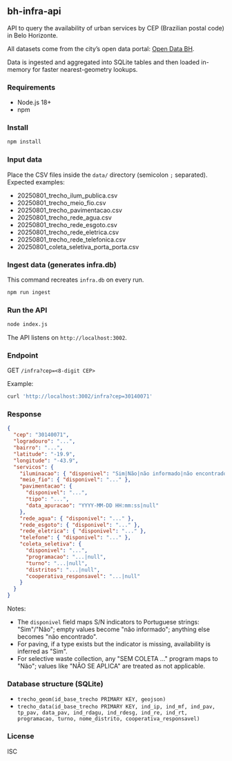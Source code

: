 ## bh-infra-api

API to query the availability of urban services by CEP (Brazilian postal code) in Belo Horizonte.

All datasets come from the city’s open data portal: [Open Data BH](https://dados.pbh.gov.br/dataset/).

Data is ingested and aggregated into SQLite tables and then loaded in-memory for faster nearest-geometry lookups.

### Requirements
- Node.js 18+
- npm

### Install
```bash
npm install
```

### Input data
Place the CSV files inside the `data/` directory (semicolon `;` separated). Expected examples:
- 20250801_trecho_ilum_publica.csv
- 20250801_trecho_meio_fio.csv
- 20250801_trecho_pavimentacao.csv
- 20250801_trecho_rede_agua.csv
- 20250801_trecho_rede_esgoto.csv
- 20250801_trecho_rede_eletrica.csv
- 20250801_trecho_rede_telefonica.csv
- 20250801_coleta_seletiva_porta_porta.csv

### Ingest data (generates infra.db)
This command recreates `infra.db` on every run.
```bash
npm run ingest
```

### Run the API
```bash
node index.js
```
The API listens on `http://localhost:3002`.

### Endpoint
GET `/infra?cep=<8-digit CEP>`

Example:
```bash
curl 'http://localhost:3002/infra?cep=30140071'
```

### Response
```json
{
  "cep": "30140071",
  "logradouro": "...",
  "bairro": "...",
  "latitude": "-19.9",
  "longitude": "-43.9",
  "servicos": {
    "iluminacao": { "disponivel": "Sim|Não|não informado|não encontrado" },
    "meio_fio": { "disponivel": "..." },
    "pavimentacao": {
      "disponivel": "...",
      "tipo": "...",
      "data_apuracao": "YYYY-MM-DD HH:mm:ss|null"
    },
    "rede_agua": { "disponivel": "..." },
    "rede_esgoto": { "disponivel": "..." },
    "rede_eletrica": { "disponivel": "..." },
    "telefone": { "disponivel": "..." },
    "coleta_seletiva": {
      "disponivel": "...",
      "programacao": "...|null",
      "turno": "...|null",
      "distritos": "...|null",
      "cooperativa_responsavel": "...|null"
    }
  }
}
```

Notes:
- The `disponivel` field maps S/N indicators to Portuguese strings: "Sim"/"Não"; empty values become "não informado"; anything else becomes "não encontrado".
- For paving, if a type exists but the indicator is missing, availability is inferred as "Sim".
- For selective waste collection, any "SEM COLETA ..." program maps to "Não"; values like "NÃO SE APLICA" are treated as not applicable.

### Database structure (SQLite)
- `trecho_geom(id_base_trecho PRIMARY KEY, geojson)`
- `trecho_data(id_base_trecho PRIMARY KEY, ind_ip, ind_mf, ind_pav, tp_pav, data_pav, ind_rdagu, ind_rdesg, ind_re, ind_rt, programacao, turno, nome_distrito, cooperativa_responsavel)`

### License
ISC
